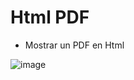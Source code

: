 # Html PDF 

* Mostrar un PDF en Html

![image](https://user-images.githubusercontent.com/107442821/177421478-deec5b23-e49f-4290-8fa0-e7cee16f5772.png)

